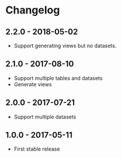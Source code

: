 
# Changelog

## 2.2.0 - 2018-05-02

* Support generating views but no datasets.

## 2.1.0 - 2017-08-10

* Support multiple tables and datasets
* Generate views

## 2.0.0 - 2017-07-21

* Support multiple datasets

## 1.0.0 - 2017-05-11

* First stable release
